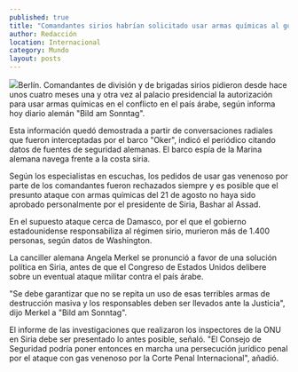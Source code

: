 ```yaml
---
published: true
title: "Comandantes sirios habrían solicitado usar armas químicas al gobierno: medio alemán"
author: Redacción
location: Internacional
category: Mundo
layout: posts
---
```


![](http://i.imgur.com/bXOx2qPm.jpg)Berlín. Comandantes de división y de brigadas sirios pidieron desde hace unos cuatro meses una y otra vez al palacio presidencial la autorización para usar armas químicas en el conflicto en el país árabe, según informa hoy diario alemán "Bild am Sonntag".

Esta información quedó demostrada a partir de conversaciones radiales que fueron interceptadas por el barco "Oker", indicó el periódico citando datos de fuentes de seguridad alemanas. El barco espía de la Marina alemana navega frente a la costa siria.

Según los especialistas en escuchas, los pedidos de usar gas venenoso por parte de los comandantes fueron rechazados siempre y es posible que el presunto ataque con armas químicas del 21 de agosto no haya sido aprobado personalmente por el presidente de Siria, Bashar al Assad.

En el supuesto ataque cerca de Damasco, por el que el gobierno estadounidense responsabiliza al régimen sirio, murieron más de 1.400 personas, según datos de Washington.

La canciller alemana Angela Merkel se pronunció a favor de una solución política en Siria, antes de que el Congreso de Estados Unidos delibere sobre un eventual ataque militar contra el país árabe.

"Se debe garantizar que no se repita un uso de esas terribles armas de destrucción masiva y los responsables deben ser llevados ante la Justicia", dijo Merkel a "Bild am Sonntag".

El informe de las investigaciones que realizaron los inspectores de la ONU en Siria debe ser presentado lo antes posible, señaló. "El Consejo de Seguridad podría poner entonces en marcha una persecución jurídico penal por el ataque con gas venenoso por la Corte Penal Internacional", añadió.
